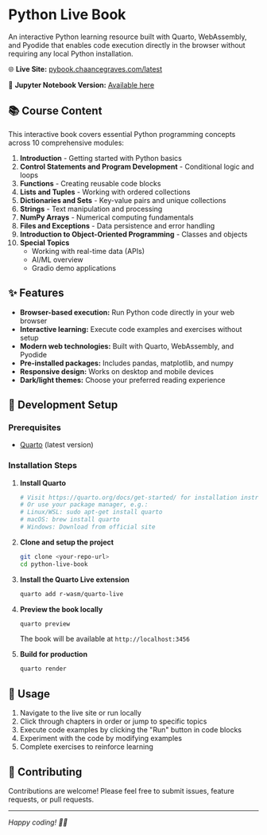 # Python Live Book

An interactive Python learning resource built with Quarto, WebAssembly, and Pyodide that enables code execution directly in the browser without requiring any local Python installation.

🌐 **Live Site:** [pybook.chaancegraves.com/latest](https://pybook.chaancegraves.com/latest)

📓 **Jupyter Notebook Version:** [Available here](#) <!-- Add your Jupyter notebook link -->

## 📚 Course Content

This interactive book covers essential Python programming concepts across 10 comprehensive modules:

1. **Introduction** - Getting started with Python basics
2. **Control Statements and Program Development** - Conditional logic and loops
3. **Functions** - Creating reusable code blocks
4. **Lists and Tuples** - Working with ordered collections
5. **Dictionaries and Sets** - Key-value pairs and unique collections
6. **Strings** - Text manipulation and processing
7. **NumPy Arrays** - Numerical computing fundamentals
8. **Files and Exceptions** - Data persistence and error handling
9. **Introduction to Object-Oriented Programming** - Classes and objects
10. **Special Topics**
    - Working with real-time data (APIs)
    - AI/ML overview
    - Gradio demo applications

## ✨ Features

- **Browser-based execution:** Run Python code directly in your web browser
- **Interactive learning:** Execute code examples and exercises without setup
- **Modern web technologies:** Built with Quarto, WebAssembly, and Pyodide
- **Pre-installed packages:** Includes pandas, matplotlib, and numpy
- **Responsive design:** Works on desktop and mobile devices
- **Dark/light themes:** Choose your preferred reading experience

## 🚀 Development Setup

### Prerequisites

- [Quarto](https://quarto.org/docs/get-started/) (latest version)

### Installation Steps

1. **Install Quarto**
   ```bash
   # Visit https://quarto.org/docs/get-started/ for installation instructions
   # Or use your package manager, e.g.:
   # Linux/WSL: sudo apt-get install quarto
   # macOS: brew install quarto
   # Windows: Download from official site
   ```

2. **Clone and setup the project**
   ```bash
   git clone <your-repo-url>
   cd python-live-book
   ```

3. **Install the Quarto Live extension**
   ```bash
   quarto add r-wasm/quarto-live
   ```

4. **Preview the book locally**
   ```bash
   quarto preview
   ```
   The book will be available at `http://localhost:3456`

5. **Build for production**
   ```bash
   quarto render
   ```

## 📖 Usage

1. Navigate to the live site or run locally
2. Click through chapters in order or jump to specific topics
3. Execute code examples by clicking the "Run" button in code blocks
4. Experiment with the code by modifying examples
5. Complete exercises to reinforce learning

## 🤝 Contributing

Contributions are welcome! Please feel free to submit issues, feature requests, or pull requests.


---

*Happy coding! 🐍✨*

